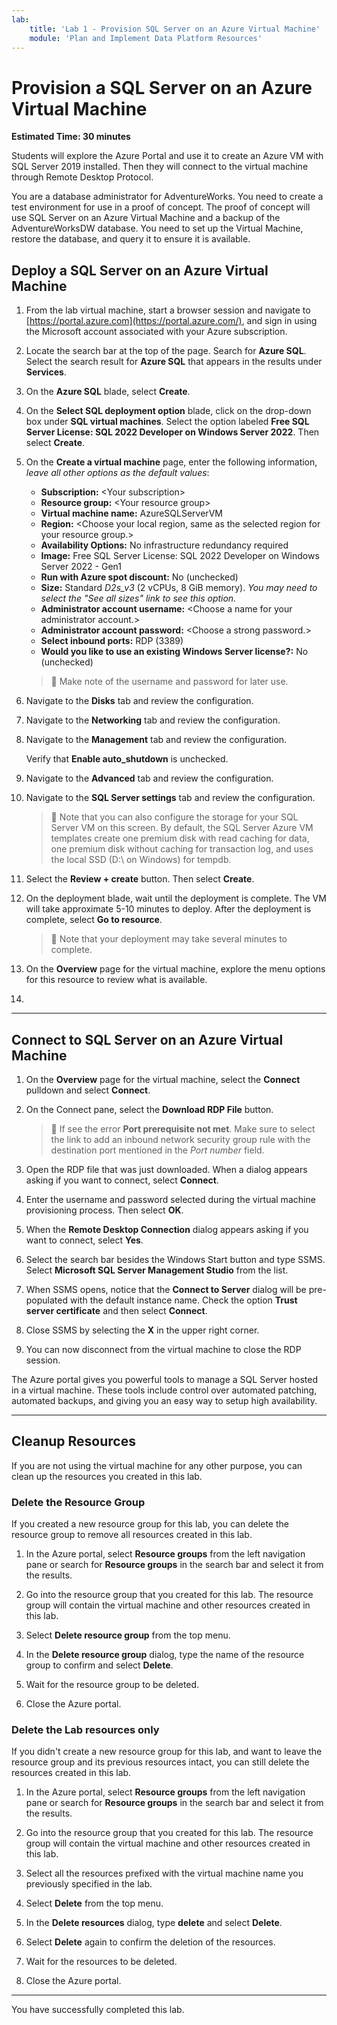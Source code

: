 ```yaml
---
lab:
    title: 'Lab 1 - Provision SQL Server on an Azure Virtual Machine'
    module: 'Plan and Implement Data Platform Resources'
---
```


# Provision a SQL Server on an Azure Virtual Machine

**Estimated Time: 30 minutes**

Students will explore the Azure Portal and use it to create an Azure VM with SQL Server 2019 installed. Then they will connect to the virtual machine through Remote Desktop Protocol.

You are a database administrator for AdventureWorks. You need to create a test environment for use in a proof of concept. The proof of concept will use SQL Server on an Azure Virtual Machine and a backup of the AdventureWorksDW database. You need to set up the Virtual Machine, restore the database, and query it to ensure it is available.

## Deploy a SQL Server on an Azure Virtual Machine

1. From the lab virtual machine, start a browser session and navigate to [https://portal.azure.com](https://portal.azure.com/), and sign in using the Microsoft account associated with your Azure subscription.

1. Locate the search bar at the top of the page. Search for **Azure SQL**. Select the search result for **Azure SQL** that appears in the results under **Services**.

1. On the **Azure SQL** blade, select **Create**.

1. On the **Select SQL deployment option** blade, click on the drop-down box under **SQL virtual machines**. Select the option labeled **Free SQL Server License: SQL 2022 Developer on Windows Server 2022**. Then select **Create**.

1. On the **Create a virtual machine** page, enter the following information, *leave all other options as the default values*:

    - **Subscription:** &lt;Your subscription&gt;
    - **Resource group:** &lt;Your resource group&gt;
    - **Virtual machine name:**  AzureSQLServerVM
    - **Region:** &lt;Choose your local region, same as the selected region for your resource group.&gt;
    - **Availability Options:** No infrastructure redundancy required
    - **Image:** Free SQL Server License: SQL 2022 Developer on Windows Server 2022 - Gen1
    - **Run with Azure spot discount:** No (unchecked)
    - **Size:** Standard *D2s_v3* (2 vCPUs, 8 GiB memory). *You may need to select the "See all sizes" link to see this option.*
    - **Administrator account username:** &lt;Choose a name for your administrator account.&gt;
    - **Administrator account password:** &lt;Choose a strong password.&gt;
    - **Select inbound ports:** RDP (3389)
    - **Would you like to use an existing Windows Server license?:** No (unchecked)

    > &#128221; Make note of the username and password for later use.

1. Navigate to the **Disks** tab and review the configuration.

1. Navigate to the **Networking** tab and review the configuration.

1. Navigate to the **Management** tab and review the configuration.

    Verify that **Enable auto_shutdown** is unchecked.

1. Navigate to the **Advanced** tab and review the configuration.

1. Navigate to the **SQL Server settings** tab and review the configuration.

    > &#128221; Note that you can also configure the storage for your SQL Server VM on this screen. By default, the SQL Server Azure VM templates create one premium disk with read caching for data, one premium disk without caching for transaction log, and uses the local SSD (D:\ on Windows) for tempdb.

1. Select the **Review + create** button. Then select **Create**.

1. On the deployment blade, wait until the deployment is complete. The VM will take approximate 5-10 minutes to deploy. After the deployment is complete, select  **Go to resource**.

    > &#128221; Note that your deployment may take several minutes to complete.

1. On the **Overview** page for the virtual machine, explore the menu options for this resource to review what is available.
1. 
---

## Connect to SQL Server on an Azure Virtual Machine

1. On the **Overview** page for the virtual machine, select the **Connect** pulldown and select **Connect**.

1. On the Connect pane, select the **Download RDP File** button.

    > &#128221; If see the error **Port prerequisite not met**. Make sure to select the link to add an inbound network security group rule with the destination port mentioned in the *Port number* field.

1. Open the RDP file that was just downloaded. When a dialog appears asking if you want to connect, select **Connect**.

1. Enter the username and password selected during the virtual machine provisioning process. Then select **OK**.

1. When the **Remote Desktop Connection** dialog appears asking if you want to connect, select **Yes**.

1. Select the search bar besides the Windows Start button and type SSMS. Select **Microsoft SQL Server Management Studio** from the list.  

1. When SSMS opens, notice that the **Connect to Server** dialog will be pre-populated with the default instance name. Check the option **Trust server certificate** and then select **Connect**.

1. Close SSMS by selecting the **X** in the upper right corner.

1. You can now disconnect from the virtual machine to close the RDP session.

The Azure portal gives you powerful tools to manage a SQL Server hosted in a virtual machine. These tools include control over automated patching, automated backups, and giving you an easy way to setup high availability.

---

## Cleanup Resources

If you are not using the virtual machine for any other purpose, you can clean up the resources you created in this lab.

### Delete the Resource Group

If you created a new resource group for this lab, you can delete the resource group to remove all resources created in this lab.

1. In the Azure portal, select **Resource groups** from the left navigation pane or search for **Resource groups** in the search bar and select it from the results.

1. Go into the resource group that you created for this lab. The resource group will contain the virtual machine and other resources created in this lab.

1. Select **Delete resource group** from the top menu.

1. In the **Delete resource group** dialog, type the name of the resource group to confirm and select **Delete**.

1. Wait for the resource group to be deleted.

1. Close the Azure portal.

### Delete the Lab resources only

If you didn't create a new resource group for this lab, and want to leave the resource group and its previous resources intact, you can still delete the resources created in this lab.

1. In the Azure portal, select **Resource groups** from the left navigation pane or search for **Resource groups** in the search bar and select it from the results.

1. Go into the resource group that you created for this lab. The resource group will contain the virtual machine and other resources created in this lab.

1. Select all the resources prefixed with the virtual machine name you previously specified in the lab.

1. Select **Delete** from the top menu.

1. In the **Delete resources** dialog, type **delete** and select **Delete**.

1. Select **Delete** again to confirm the deletion of the resources.

1. Wait for the resources to be deleted.

1. Close the Azure portal.

---

You have successfully completed this lab.
